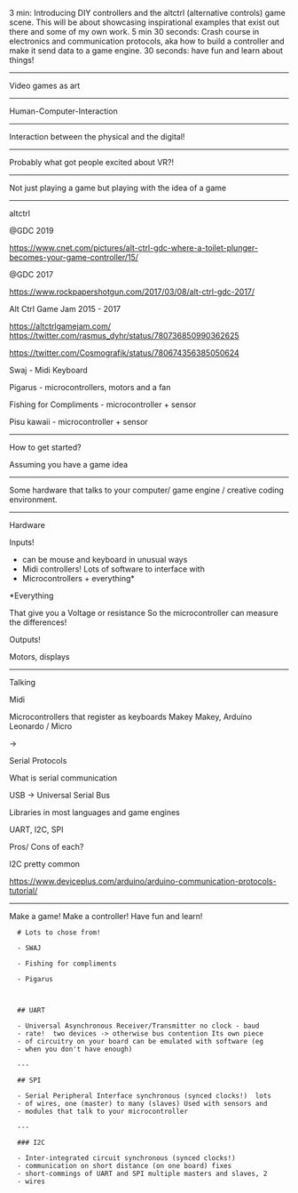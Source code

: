 3 min: Introducing DIY controllers and the altctrl (alternative controls) game scene. This will be about showcasing inspirational examples that exist out there and some of my own work.
5 min 30 seconds: Crash course in electronics and communication protocols, aka how to build a controller and make it send data to a game engine.
30 seconds: have fun and learn about things!

---

Video games as art

---

Human-Computer-Interaction

---

Interaction between the physical and the digital!

---

Probably what got people excited about VR?!

---

Not just playing a game but playing with the idea of a game

---

altctrl

@GDC 2019

https://www.cnet.com/pictures/alt-ctrl-gdc-where-a-toilet-plunger-becomes-your-game-controller/15/

@GDC 2017

https://www.rockpapershotgun.com/2017/03/08/alt-ctrl-gdc-2017/

Alt Ctrl Game Jam 2015 - 2017

https://altctrlgamejam.com/
https://twitter.com/rasmus_dyhr/status/780736850990362625

https://twitter.com/Cosmografik/status/780674356385050624


Swaj - Midi Keyboard

Pigarus - microcontrollers, motors and a fan

Fishing for Compliments - microcontroller + sensor

Pisu kawaii - microcontroller + sensor


---

How to get started?

Assuming you have a game idea

---

Some hardware that talks to your computer/ game engine / creative coding environment.

---

Hardware

Inputs!

- can be mouse and keyboard in unusual ways
- Midi controllers! Lots of software to interface with
- Microcontrollers + everything*

*Everything

That give you a Voltage or resistance
So the microcontroller can measure the differences!

Outputs!

Motors, displays

---

Talking

Midi

Microcontrollers that register as keyboards
Makey Makey, Arduino Leonardo / Micro

->


Serial Protocols

What is serial communication

USB -> Universal Serial Bus

Libraries in most languages and game engines

UART, I2C, SPI

Pros/ Cons of each?

I2C pretty common

https://www.deviceplus.com/arduino/arduino-communication-protocols-tutorial/



---

Make a game!
Make a controller!
Have fun and learn!


      # Lots to chose from!

      - SWAJ

      - Fishing for compliments

      - Pigarus



      ## UART

      - Universal Asynchronous Receiver/Transmitter no clock - baud
      - rate!  two devices -> otherwise bus contention Its own piece
      - of circuitry on your board can be emulated with software (eg
      - when you don't have enough)

      ---

      ## SPI

      - Serial Peripheral Interface synchronous (synced clocks!)  lots
      - of wires, one (master) to many (slaves) Used with sensors and
      - modules that talk to your microcontroller

      ---

      ### I2C

      - Inter-integrated circuit synchronous (synced clocks!)
      - communication on short distance (on one board) fixes
      - short-commings of UART and SPI multiple masters and slaves, 2
      - wires
